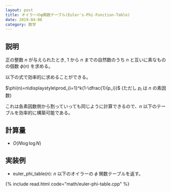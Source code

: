 ```yaml
---
layout: post
title: オイラーのφ関数テーブル(Euler's-Phi-Function-Table)
date: 2019-04-06
category: 数学
---
```


## 説明
正の整数 $n$ が与えられたとき, $1$ から $n$ までの自然数のうち $n$ と互いに素なものの個数 $\phi(n)$ を求める。

以下の式で効率的に求めることができる。

$\phi(n)=n\displaystyle\prod_{i=1}^k(1-\dfrac{1}{p_i})$ (ただし $p_i$ は $n$ の素因数)

これは各素因数側から割っていっても同じように計算できるので、$n$ 以下のテーブルを効率的に構築可能である。

## 計算量
* $O(N \log \log N)$

## 実装例

* euler_phi_table($n$): $n$ 以下のオイラーの $\phi$ 関数テーブルを返す。

{% include read.html  code="math/euler-phi-table.cpp" %}

